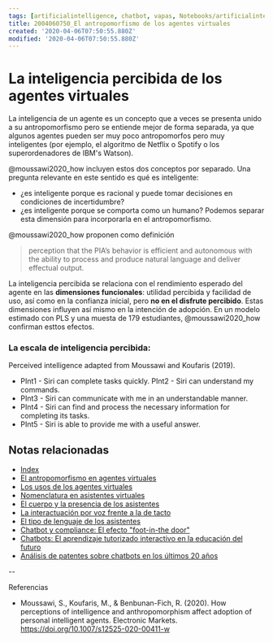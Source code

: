 ```yaml
---
tags: [artificialintelligence, chatbot, vapas, Notebooks/artificialintelligence, virtualagents, intelligence]
title: 2004060750_El antropomorfismo de los agentes virtuales
created: '2020-04-06T07:50:55.880Z'
modified: '2020-04-06T07:50:55.880Z'
---
```


# La inteligencia percibida de los agentes virtuales

La inteligencia de un agente es un concepto que a veces se presenta unido a su antropomorfismo pero se entiende mejor de forma separada, ya que algunos agentes pueden ser muy poco antropomorfos pero muy inteligentes (por ejemplo, el algoritmo de Netflix o Spotify o los superordenadores de IBM's Watson).

@moussawi2020_how incluyen estos dos conceptos por separado. Una pregunta relevante en este sentido es qué es inteligente:

- ¿es inteligente porque es racional y puede tomar decisiones en condiciones de incertidumbre?
- ¿es inteligente porque se comporta como un humano? Podemos separar esta dimensión para incorporarla en el antropomorfismo.

@moussawi2020_how proponen como definición

> perception that the PIA’s behavior is efficient and autonomous with the ability to process and produce natural language and deliver effectual output.

La inteligencia percibida se relaciona con el rendimiento esperado del agente en las **dimensiones funcionales**: utilidad percibida y facilidad de uso, así como en la confianza inicial, pero **no en el disfrute percibido**. Estas dimensiones influyen así mismo en la intención de adopción. En un modelo estimado con PLS y una muesta de 179 estudiantes, @moussawi2020_how confirman esttos efectos.


### La escala de inteligencia percibida: 

Perceived intelligence adapted from Moussawi and Koufaris (2019). 
- PInt1 - Siri can complete tasks quickly. PInt2 - Siri can understand my commands. 
- PInt3 - Siri can communicate with me in an understandable
manner. 
- PInt4 - Siri can find and process the necessary information
for completing its tasks. 
- PInt5 - Siri is able to provide me with a useful answer.

## Notas relacionadas

- [Index](_2003101705_index.md)
- [El antropomorfismo en agentes virtuales](2004060734_antropomorfismo_vapas.md)
- [Los usos de los agentes virtuales](2004060821_usos_virtual_agents_sistemas_duales.md)
- [Nomenclatura en asistentes virtuales](2004030718_nombresasistentesvirtuales.md)
- [El cuerpo y la presencia de los asistentes](2004040921_cuerpo_presencia_fisica_asistentes_virtuales.md)
- [La interactuación por voz frente a la de tacto](2004051647_effect_voice_interactions.md)
- [El tipo de lenguaje de los asistentes](2004051732_tipo_lenguaje_asistentes.md)
- [Chatbot y compliance: El efecto "foot-in-the door"](2003241149_chatbots_footinthedoor_y_compliance.md)
- [Chatbots: El aprendizaje tutorizado interactivo en la educación del futuro](2003101700_aprendizaje_interactivo_educacion_futuro.md)
- [Análisis de patentes sobre chatbots en los últimos 20 años](2003250911_analisistextopatentesparachatbots.md)

--

Referencias 

- Moussawi, S., Koufaris, M., & Benbunan-Fich, R. (2020). How perceptions of intelligence and anthropomorphism affect adoption of personal intelligent agents. Electronic Markets. https://doi.org/10.1007/s12525-020-00411-w

